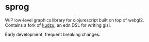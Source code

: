 # sprog

WIP low-level graphics library for clojurescript built on top of webgl2. Contains a fork of [kudzu](https://github.com/oakes/kudzu), an edn DSL for writing glsl.

Early development, frequent breaking changes.
